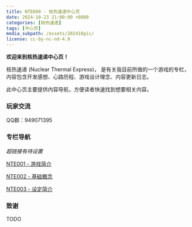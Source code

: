 ```yaml
---
title: NTE000 - 核热速递中心页
date: 2024-10-23 21:00:00 +0800
categories: [核热速递]
tags: [中心页] 
media_subpath: /assets/202410pic/
license: cc-by-nc-nd-4.0
---
```


**欢迎来到核热速递中心页！**

核热速递 (Nuclear Thermal Express)， 是有关我目前所做的一个游戏的专栏，内容包含开发感想、心路历程、游戏设计理念、内容更新日志。

此中心页主要提供内容导航，方便读者快速找到想要相关内容。

### 玩家交流

QQ群：949071395

### 专栏导航
*超链接有待设置*

[NTE001 - 游戏简介](https://stagefinal.com/posts/NTE001/)

[NTE002 - 基础概念](https://stagefinal.com/posts/NTE002/)

[NTE003 - 设定简介](https://stagefinal.com/posts/NTE003/)

### 致谢

TODO
